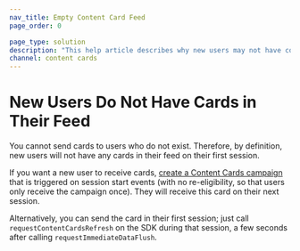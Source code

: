 ```yaml
---
nav_title: Empty Content Card Feed
page_order: 0

page_type: solution
description: "This help article describes why new users may not have content cards in their feed, and how to resolve this issue."
channel: content cards
---
```


# New Users Do Not Have Cards in Their Feed

You cannot send cards to users who do not exist. Therefore, by definition, new users will not have any cards in their feed on their first session.

If you want a new user to receive cards, [create a Content Cards campaign]({{site.baseurl}}/user_guide/message_building_by_channel/content_cards/overview/#content-cards) that is triggered on session start events (with no re-eligibility, so that users only receive the campaign once). They will receive this card on their next session. 

Alternatively, you can send the card in their first session; just call `requestContentCardsRefresh` on the SDK during that session, a few seconds after calling `requestImmediateDataFlush`.
